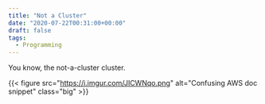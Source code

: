 ```yaml
---
title: "Not a Cluster"
date: "2020-07-22T00:31:00+00:00"
draft: false
tags:
  - Programming
---
```


You know, the not-a-cluster cluster.

{{< figure src="https://i.imgur.com/JICWNqo.png" alt="Confusing AWS doc snippet" class="big" >}}
